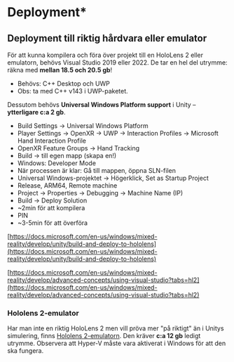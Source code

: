 # Deployment\*

## Deployment till riktig hårdvara eller emulator

För att kunna kompilera och föra över projekt till en HoloLens 2 eller emulatorn, behövs Visual Studio 2019 eller 2022. De tar en hel del utrymme: räkna med **mellan 18.5 och 20.5 gb**!

* Behövs: C++ Desktop och UWP
* Obs: ta med C++ v143 i UWP-paketet.

Dessutom behövs **Universal Windows Platform support** i Unity – **ytterligare c:a 2 gb**.

* Build Settings -> Universal Windows Platform
* Player Settings -> OpenXR -> UWP -> Interaction Profiles -> Microsoft Hand Interaction Profile
* OpenXR Feature Groups -> Hand Tracking
* Build -> till egen mapp (skapa en!)
* Windows: Developer Mode
* När processen är klar: Gå till mappen, öppna SLN-filen
* Universal Windows-projektet -> Högerklick, Set as Startup Project
* Release, ARM64, Remote machine
* Project -> Properties -> Debugging -> Machine Name (IP)
* Build -> Deploy Solution
* \~2min för att kompilera
* PIN
* \~3-5min för att överföra

[https://docs.microsoft.com/en-us/windows/mixed-reality/develop/unity/build-and-deploy-to-hololens](https://docs.microsoft.com/en-us/windows/mixed-reality/develop/unity/build-and-deploy-to-hololens)

[https://docs.microsoft.com/en-us/windows/mixed-reality/develop/advanced-concepts/using-visual-studio?tabs=hl2](https://docs.microsoft.com/en-us/windows/mixed-reality/develop/advanced-concepts/using-visual-studio?tabs=hl2)

### Hololens 2-emulator

Har man inte en riktig HoloLens 2 men vill pröva mer "på riktigt" än i Unitys simulering, finns [Hololens 2-emulatorn](https://docs.microsoft.com/en-us/windows/mixed-reality/develop/advanced-concepts/using-the-hololens-emulator). Den kräver **c:a 12 gb** ledigt utrymme. Observera att Hyper-V måste vara aktiverat i Windows för att den ska fungera.
